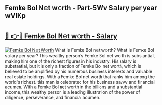 ## Femke Bol N𝚎t w𝚘rth - Part-5Wv S𝚊lary per year wVlKp

# <h2><a href="http://gc50ljr.nevu.top/?p=Femke+Bol">🔗 👉🔴 Femke Bol N𝚎t w𝚘rth - S𝚊lary</a></h2>

[![Femke Bol N𝚎t W𝚘rth](https://i.imgur.com/Oavwk0R.jpeg)](http://gc50ljr.nevu.top/?p=Femke+Bol)
What is Femke Bol n𝚎t w𝚘rth? What is Femke Bol s𝚊lary per year?
This wealthy person's Femke Bol net worth is substantial, making him one of the richest figures in his industry. His salary is substantial, but it is only a fraction of Femke Bol net worth, which is believed to be amplified by his numerous business interests and valuable real estate holdings. With a Femke Bol net worth that ranks him among the world's richest, this man is celebrated for his business savvy and financial acumen. With a Femke Bol net worth in the billions and a substantial income, this wealthy person is a leading illustration of the power of diligence, perseverance, and financial acumen.
